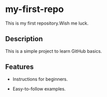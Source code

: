 # my-first-repo
This is my first repository.Wish me luck.
## Description 

This is a simple project to learn GitHub basics. 


## Features 

- Instructions for beginners. 

- Easy-to-follow examples.  
